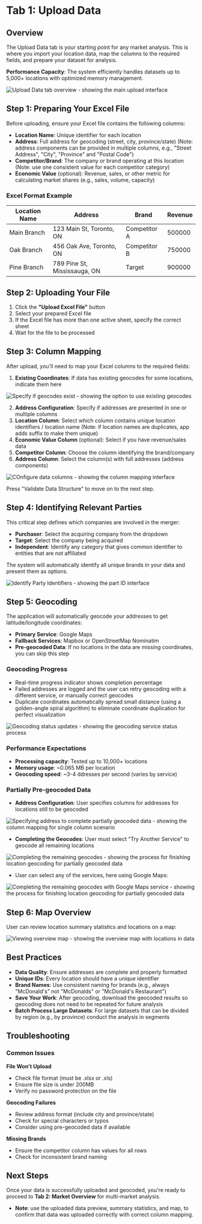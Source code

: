# Tab 1: Upload Data

## Overview
The Upload Data tab is your starting point for any market analysis. This is where you import your location data, map the columns to the required fields, and prepare your dataset for analysis.

**Performance Capacity**: The system efficiently handles datasets up to 5,000+ locations with optimized memory management.

![Upload Data tab overview - showing the main upload interface](/user-guide-content/data-upload.png)

## Step 1: Preparing Your Excel File

Before uploading, ensure your Excel file contains the following columns:

- **Location Name**: Unique identifier for each location
- **Address**: Full address for geocoding (street, city, province/state) (Note: address components can be provided in multiple columns, e.g., "Street Address", "City", "Province" and "Postal Code")
- **Competitor/Brand**: The company or brand operating at this location (Note: use one consistent value for each competitor category)
- **Economic Value** (optional): Revenue, sales, or other metric for calculating market shares (e.g., sales, volume, capacity)

### Excel Format Example

| Location Name | Address | Brand | Revenue |
|------------|---------|-------|---------|
| Main Branch | 123 Main St, Toronto, ON | Competitor A | 500000 |
| Oak Branch | 456 Oak Ave, Toronto, ON | Competitor B | 750000 |
| Pine Branch | 789 Pine St, Mississauga, ON | Target | 900000 |


## Step 2: Uploading Your File

1. Click the **"Upload Excel File"** button
2. Select your prepared Excel file
3. If the Excel file has more than one active sheet, specify the correct sheet
4. Wait for the file to be processed


## Step 3: Column Mapping

After upload, you'll need to map your Excel columns to the required fields:

1. **Existing Coordinates**: If data has existing geocodes for some locations, indicate them here

![Specify if geocodes exist - showing the option to use existing geocodes](/user-guide-content/existing-geocodes.png)

2. **Address Configuration**: Specify if addresses are presented in one or multiple columns
3. **Location Column**: Select which column contains unique location identifiers / location name (Note: if location names are duplicates, app adds suffix to make them unique)
4. **Economic Value Column** (optional): Select if you have revenue/sales data
5. **Competitor Column**: Choose the column identifying the brand/company
6. **Address Column**: Select the column(s) with full addresses (address components)

![COnfigure data columns - showing the column mapping interface](/user-guide-content/column-mapping.png)

Press "Validate Data Structure" to move on to the next step.

## Step 4: Identifying Relevant Parties

This critical step defines which companies are involved in the merger:

- **Purchaser**: Select the acquiring company from the dropdown
- **Target**: Select the company being acquired
- **Independent**: Identify any category that gives common identifier to entities that are not affiliated

The system will automatically identify all unique brands in your data and present them as options.

![Identify Party Identifiers - showing the part ID interface](/user-guide-content/party-ID.png)

## Step 5: Geocoding

The application will automatically geocode your addresses to get latitude/longitude coordinates:

- **Primary Service**: Google Maps
- **Fallback Services**: Mapbox or OpenStreetMap Nominatim
- **Pre-geocoded Data**: If no locations in the data are missing coordinates, you can skip this step

### Geocoding Progress
- Real-time progress indicator shows completion percentage
- Failed addresses are logged and the user can retry geocoding with a different service, or manually correct geocodes
- Duplicate coordinates automatically spread small distance (using a golden-angle spiral algorithm) to eliminate coordinate duplication for perfect visualization

![Geocoding status updates - showing the geocoding service status process](/user-guide-content/geocoding-progress.png)

### Performance Expectations
- **Processing capacity**: Tested up to 10,000+ locations
- **Memory usage**: ~0.065 MB per location
- **Geocoding speed**: ~3-4 ddresses per second (varies by service)

### Partially Pre-geocoded Data
- **Address Configuration**: User specifies columns for addresses for locations still to be geocoded

![Specifying address to complete partially geocoded data - showing the column mapping for single column scenario](/user-guide-content/partial-geocoding-address.png)

- **Completing the Geocodes**: User must select "Try Another Service" to geocode all remaining locations

![Completing the remaining geocodes - showing the process for finishing location geocoding for partially geocoded data](/user-guide-content/partial-geocoding-retry.png)

- User can select any of the services, here using Google Maps:

![Completing the remaining geocodes with Google Maps service - showing the process for finishing location geocoding for partially geocoded data](/user-guide-content/partial-geocoding-retry-google.png)

## Step 6: Map Overview

User can review location summary statistics and locations on a map:

![Viewing overview map - showing the overview map with locations in data](/user-guide-content/map-overview.png)

## Best Practices

- **Data Quality**: Ensure addresses are complete and properly formatted
- **Unique IDs**: Every location should have a unique identifier
- **Brand Names**: Use consistent naming for brands (e.g., always "McDonald's" not "McDonalds" or "McDonald's Restaurant")
- **Save Your Work**: After geocoding, download the geocoded results so geocoding does not need to be repeated for future analysis
- **Batch Process Large Datasets**: For large datasets that can be divided by region (e.g., by province) conduct the analysis in segments

## Troubleshooting

### Common Issues

**File Won't Upload**
- Check file format (must be .xlsx or .xls)
- Ensure file size is under 200MB
- Verify no password protection on the file

**Geocoding Failures**
- Review address format (include city and province/state)
- Check for special characters or typos
- Consider using pre-geocoded data if available

**Missing Brands**
- Ensure the competitor column has values for all rows
- Check for inconsistent brand naming

## Next Steps

Once your data is successfully uploaded and geocoded, you're ready to proceed to **Tab 2: Market Overview** for multi-market analysis.

- **Note**: use the uploaded data preview, summary statistics, and map, to confirm that data was uploaded correctly with correct column mapping.